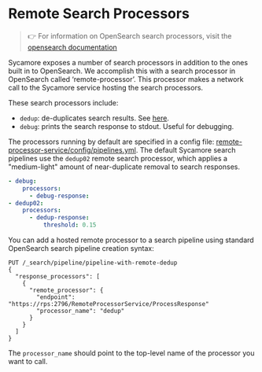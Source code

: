 # Remote Search Processors

> 👉 For information on OpenSearch search processors, visit the [opensearch documentation](https://opensearch.org/docs/latest/search-plugins/search-pipelines/index/)

Sycamore exposes a number of search processors in addition to the ones built in to OpenSearch.
We accomplish this with a search processor in OpenSearch called ‘remote-processor’.
This processor makes a network call to the Sycamore service hosting the search processors.


These search processors include:

- `dedup`: de-duplicates search results.  See [here](dedup.md).
- `debug`: prints the search response to stdout. Useful for debugging.

The processors running by default are specified in a config file: [remote-processor-service/config/pipelines.yml](https://github.com/aryn-ai/sycamore/blob/main/apps/remote-processor-service/config/pipelines.yml).
The default Sycamore search pipelines use the `dedup02` remote search processor, which applies a "medium-light" amount of near-duplicate removal to search responses.

```yaml
- debug:
    processors:
      - debug-response:
- dedup02:
    processors:
      - dedup-response:
          threshold: 0.15
```

You can add a hosted remote processor to a search pipeline using standard OpenSearch search pipeline creation syntax:

```lang-http
PUT /_search/pipeline/pipeline-with-remote-dedup
{
  "response_processors": [
    {
      "remote_processor": {
        "endpoint": "https://rps:2796/RemoteProcessorService/ProcessResponse"
        "processor_name": "dedup"
      }
    }
  ]
}
```

The `processor_name` should point to the top-level name of the processor you want to call.
